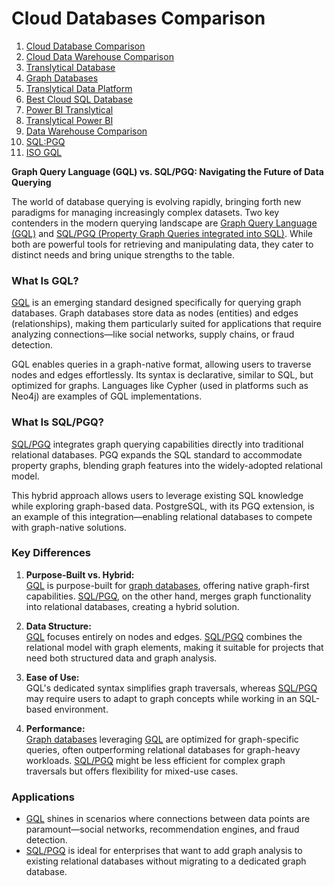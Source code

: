 # Cloud Databases Comparison

1. [Cloud Database Comparison](/sqldatabase)
2. [Cloud Data Warehouse Comparison](/warehouse)
3. [Translytical Database](/translytical)
4. [Graph Databases](/graph-databases)
5. [Translytical Data Platform](/translytical)
2. [Best Cloud SQL Database](/warehouse)
3. [Power BI Translytical](/translytical)
3. [Translytical Power BI](/translytical)
4. [Data Warehouse Comparison](/warehouse)
5. [SQL:PGQ](/graph-databases)
6. [ISO GQL](/graph-databases)



**Graph Query Language (GQL) vs. SQL/PGQ: Navigating the Future of Data Querying**

The world of database querying is evolving rapidly, bringing forth new paradigms for managing increasingly complex datasets. Two key contenders in the modern querying landscape are [Graph Query Language (GQL)](/graph-databases) and [SQL/PGQ (Property Graph Queries integrated into SQL)](/graph-databases). While both are powerful tools for retrieving and manipulating data, they cater to distinct needs and bring unique strengths to the table.

### **What Is GQL?**
[GQL](/graph-databases) is an emerging standard designed specifically for querying graph databases. Graph databases store data as nodes (entities) and edges (relationships), making them particularly suited for applications that require analyzing connections—like social networks, supply chains, or fraud detection.

GQL enables queries in a graph-native format, allowing users to traverse nodes and edges effortlessly. Its syntax is declarative, similar to SQL, but optimized for graphs. Languages like Cypher (used in platforms such as Neo4j) are examples of GQL implementations. 

### **What Is SQL/PGQ?**
[SQL/PGQ](/graph-databases) integrates graph querying capabilities directly into traditional relational databases. PGQ expands the SQL standard to accommodate property graphs, blending graph features into the widely-adopted relational model.

This hybrid approach allows users to leverage existing SQL knowledge while exploring graph-based data. PostgreSQL, with its PGQ extension, is an example of this integration—enabling relational databases to compete with graph-native solutions.

### **Key Differences**
1. **Purpose-Built vs. Hybrid:**  
   [GQL](/graph-databases) is purpose-built for [graph databases](/graph-databases), offering native graph-first capabilities. [SQL/PGQ](/graph-databases), on the other hand, merges graph functionality into relational databases, creating a hybrid solution.

2. **Data Structure:**  
   [GQL](/graph-databases) focuses entirely on nodes and edges. [SQL/PGQ](/graph-databases) combines the relational model with graph elements, making it suitable for projects that need both structured data and graph analysis.

3. **Ease of Use:**  
   GQL's dedicated syntax simplifies graph traversals, whereas [SQL/PGQ](/graph-databases) may require users to adapt to graph concepts while working in an SQL-based environment.

4. **Performance:**  
   [Graph databases](/graph-databases) leveraging [GQL](/graph-databases) are optimized for graph-specific queries, often outperforming relational databases for graph-heavy workloads. [SQL/PGQ](/graph-databases) might be less efficient for complex graph traversals but offers flexibility for mixed-use cases.

### **Applications**
- [GQL](/graph-databases) shines in scenarios where connections between data points are paramount—social networks, recommendation engines, and fraud detection.
- [SQL/PGQ](/graph-databases) is ideal for enterprises that want to add graph analysis to existing relational databases without migrating to a dedicated graph database.
